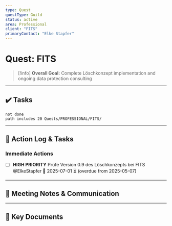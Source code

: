 ```yaml
---
type: Quest
questType: Guild
status: active
area: Professional
client: "FITS"
primaryContact: "Elke Stapfer"
---
```


# Quest: FITS

> [!info]
> **Overall Goal:** Complete Löschkonzept implementation and ongoing data protection consulting

---

## ✔️ Tasks

```tasks
not done
path includes 20 Quests/PROFESSIONAL/FITS/
```

---

## 📝 Action Log & Tasks

### Immediate Actions
- [ ] **HIGH PRIORITY** Prüfe Version 0.9 des Löschkonzepts bei FITS @ElkeStapfer 📅 2025-07-01 ⏳ (overdue from 2025-05-07)

---

## 💬 Meeting Notes & Communication

---

## 📎 Key Documents